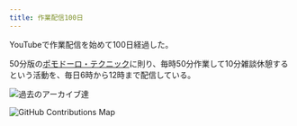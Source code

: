 ```yaml
---
title: 作業配信100日
---
```

YouTubeで作業配信を始めて100日経過した。

50分版の[ポモドーロ・テクニック](https://ja.wikipedia.org/wiki/%E3%83%9D%E3%83%A2%E3%83%89%E3%83%BC%E3%83%AD%E3%83%BB%E3%83%86%E3%82%AF%E3%83%8B%E3%83%83%E3%82%AF)に則り、毎時50分作業して10分雑談休憩するという活動を、毎日6時から12時まで配信している。

![](https://lh5.googleusercontent.com/8KVCseFsdDnJv3xbzbMqeirXVZQK1NEYh6i34FnJNMIiXiZrh6kujs_OwtjJESrE1iZEke4s0caxn9JAdw-2mEJYAWVnwARFtJa6uDECu5dp7eb8uefYE-9DPJV2K0-JsYWcfYq_x52S0UteLqv9Kaw "過去のアーカイブ達")

![](https://lh6.googleusercontent.com/afVaRDdJzoVmtiOJMyVjWOTfz0zU_iRIxBfyHvYOtVSSHz2Ui-UHBBU2pLzYvc0WHXz0agePSYcKFqRAEkFC2WAz0XGoMsj5nJo0WtHNk2IYjx2A1kvEPjHNjrDIvlAzZC0b-wxhBpKT_CdV_pLtJxo "GitHub Contributions Map")
